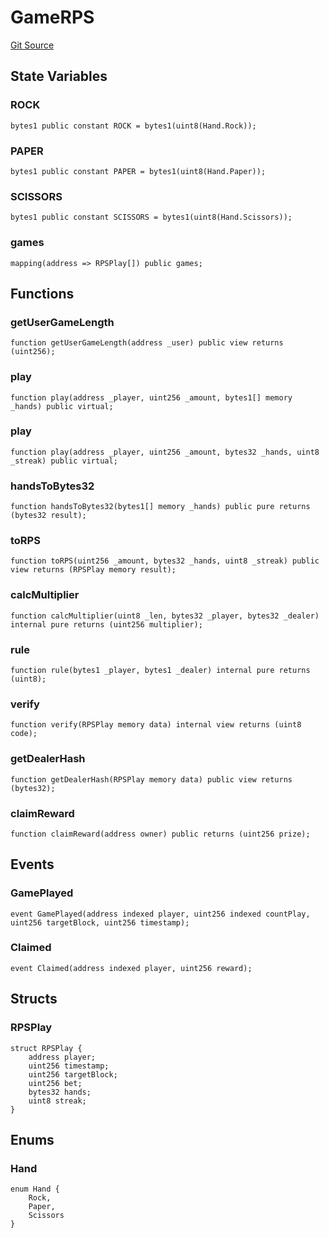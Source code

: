 # GameRPS

[Git Source](https://github.com/ooMia/Upside_Cookie_Land/blob/19596b6815ecddf8aaab1844bf71a89e8b87f4a0/src/GameRPS.sol)

## State Variables

### ROCK

```solidity
bytes1 public constant ROCK = bytes1(uint8(Hand.Rock));
```

### PAPER

```solidity
bytes1 public constant PAPER = bytes1(uint8(Hand.Paper));
```

### SCISSORS

```solidity
bytes1 public constant SCISSORS = bytes1(uint8(Hand.Scissors));
```

### games

```solidity
mapping(address => RPSPlay[]) public games;
```

## Functions

### getUserGameLength

```solidity
function getUserGameLength(address _user) public view returns (uint256);
```

### play

```solidity
function play(address _player, uint256 _amount, bytes1[] memory _hands) public virtual;
```

### play

```solidity
function play(address _player, uint256 _amount, bytes32 _hands, uint8 _streak) public virtual;
```

### handsToBytes32

```solidity
function handsToBytes32(bytes1[] memory _hands) public pure returns (bytes32 result);
```

### toRPS

```solidity
function toRPS(uint256 _amount, bytes32 _hands, uint8 _streak) public view returns (RPSPlay memory result);
```

### calcMultiplier

```solidity
function calcMultiplier(uint8 _len, bytes32 _player, bytes32 _dealer) internal pure returns (uint256 multiplier);
```

### rule

```solidity
function rule(bytes1 _player, bytes1 _dealer) internal pure returns (uint8);
```

### verify

```solidity
function verify(RPSPlay memory data) internal view returns (uint8 code);
```

### getDealerHash

```solidity
function getDealerHash(RPSPlay memory data) public view returns (bytes32);
```

### claimReward

```solidity
function claimReward(address owner) public returns (uint256 prize);
```

## Events

### GamePlayed

```solidity
event GamePlayed(address indexed player, uint256 indexed countPlay, uint256 targetBlock, uint256 timestamp);
```

### Claimed

```solidity
event Claimed(address indexed player, uint256 reward);
```

## Structs

### RPSPlay

```solidity
struct RPSPlay {
    address player;
    uint256 timestamp;
    uint256 targetBlock;
    uint256 bet;
    bytes32 hands;
    uint8 streak;
}
```

## Enums

### Hand

```solidity
enum Hand {
    Rock,
    Paper,
    Scissors
}
```
